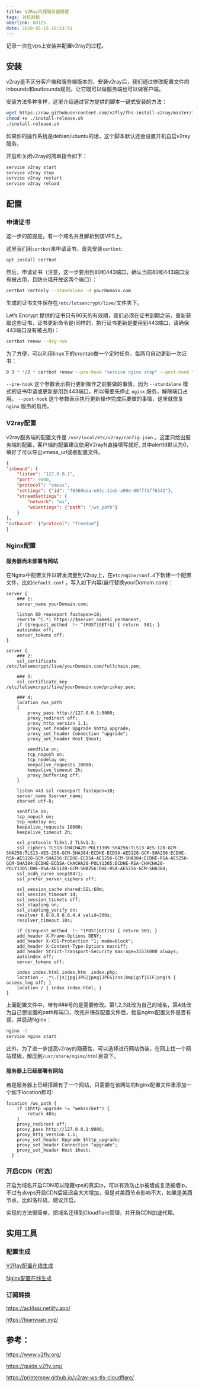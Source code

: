 ```yaml
---
title: V2Ray代理服务器搭建
tags: 对抗封锁
abbrlink: 60125
date: 2020-05-15 18:53:51
---
```


记录一次在vps上安装并配置v2ray的过程。

<!-- more -->

## 安装

v2ray是不区分客户端和服务端版本的，安装v2ray后，我们通过修改配置文件的inbounds和outbounds规则，让它既可以做服务端也可以做客户端。

安装方法多种多样，这里介绍通过官方提供的脚本一键式安装的方法：

```bash
wget https://raw.githubusercontent.com/v2fly/fhs-install-v2ray/master/install-release.sh
chmod +x ./install-release.sh
./install-release.sh
```

如果你的操作系统是debian/ubuntu的话，这个脚本默认还会设置开机自启v2ray服务。

开启和关闭v2ray的简单指令如下：

```bash
service v2ray start
service v2ray stop
service v2ray restart
service v2ray reload
```

## 配置


### 申请证书

这一步的前提是，有一个域名并且解析到该VPS上。

这里我们用`certbot`来申请证书，首先安装`certbot`:

```bash
apt install certbot
```

然后，申请证书（注意，这一步要用到80和443端口，确认当前80和443端口没有被占用，且防火墙开放这两个端口）：

```sh
certbot certonly --standalone -d yourDomain.com
```

生成的证书文件保存在`/etc/letsencrypt/live/`文件夹下。

Let’s Encrypt 提供的证书只有90天的有效期，我们必须在证书到期之前，重新获取这些证书，证书更新命令是(同样的，执行证书更新是要用到443端口，请确保443端口没有被占用)：

```bash
certbot renew --dry-run
```

为了方便，可以利用linux下的crontab做一个定时任务，每两月自动更新一次证书：

```bash
0 3 * */2 * certbot renew --pre-hook "service nginx stop" --post-hook "service nginx start"
```

`--pre-hook` 这个参数表示执行更新操作之前要做的事情，因为 `--standalone` 模式的证书申请或更新是用到443端口，所以需要先停止 `nginx` 服务，解除端口占用。 `--post-hook` 这个参数表示执行更新操作完成后要做的事情，这里就恢复 `nginx` 服务的启用。

### V2ray配置

v2ray服务端的配置文件是 `/usr/local/etc/v2ray/config.json` 。这里只给出服务端的配置，客户端的配置建议使用V2rayN直接填写就好, 其中alertId默认为0，填好了可以导出vmess_url或者配置文件。

```json
{
"inbound": {
    "listen": "127.0.0.1",
    "port": 9000,
    "protocol": "vmess",
    "settings": {"id": "f8360bea-e83c-11eb-a90e-00fff1ff6342"},
    "streamSettings": {
        "network": "ws",
        "wsSettings": {"path": "/ws_path"}
    }
},
"outbound": {"protocol": "freedom"}
}
```


### Nginx配置

#### 服务器尚未部署有网站

在Nginx中配置文件以转发流量到V2ray上，在`etc/nginx/conf.d`下新建一个配置文件，比如`default.conf` ，写入如下内容(自行替换yourDomain.com)：

```
server {
    ### 1:
    server_name yourDomain.com;

    listen 80 reuseport fastopen=10;
    rewrite ^(.*) https://$server_name$1 permanent;
    if ($request_method  !~ ^(POST|GET)$) { return  501; }
    autoindex off;
    server_tokens off;
}

server {
    ### 2:
    ssl_certificate /etc/letsencrypt/live/yourDomain.com/fullchain.pem;

    ### 3:
    ssl_certificate_key /etc/letsencrypt/live/yourDomain.com/privkey.pem;

    ### 4:
    location /ws_path
    {
        proxy_pass http://127.0.0.1:9000;
        proxy_redirect off;
        proxy_http_version 1.1;
        proxy_set_header Upgrade $http_upgrade;
        proxy_set_header Connection "upgrade";
        proxy_set_header Host $host;

        sendfile on;
        tcp_nopush on;
        tcp_nodelay on;
        keepalive_requests 10000;
        keepalive_timeout 2h;
        proxy_buffering off;
    }

    listen 443 ssl reuseport fastopen=10;
    server_name $server_name;
    charset utf-8;

    sendfile on;
    tcp_nopush on;
    tcp_nodelay on;
    keepalive_requests 10000;
    keepalive_timeout 2h;

    ssl_protocols TLSv1.2 TLSv1.3;
    ssl_ciphers TLS13-CHACHA20-POLY1305-SHA256:TLS13-AES-128-GCM-SHA256:TLS13-AES-256-GCM-SHA384:ECDHE-ECDSA-AES128-GCM-SHA256:ECDHE-RSA-AES128-GCM-SHA256:ECDHE-ECDSA-AES256-GCM-SHA384:ECDHE-RSA-AES256-GCM-SHA384:ECDHE-ECDSA-CHACHA20-POLY1305:ECDHE-RSA-CHACHA20-POLY1305:DHE-RSA-AES128-GCM-SHA256:DHE-RSA-AES256-GCM-SHA384;
    ssl_ecdh_curve secp384r1;
    ssl_prefer_server_ciphers off;

    ssl_session_cache shared:SSL:60m;
    ssl_session_timeout 1d;
    ssl_session_tickets off;
    ssl_stapling on;
    ssl_stapling_verify on;
    resolver 8.8.8.8 8.8.4.4 valid=300s;
    resolver_timeout 10s;

    if ($request_method  !~ ^(POST|GET)$) { return 501; }
    add_header X-Frame-Options DENY;
    add_header X-XSS-Protection "1; mode=block";
    add_header X-Content-Type-Options nosniff;
    add_header Strict-Transport-Security max-age=31536000 always;
    autoindex off;
    server_tokens off;

    index index.html index.htm  index.php;
    location ~ .*\.(js|jpg|JPG|jpeg|JPEG|css|bmp|gif|GIF|png)$ { access_log off; }
    location / { index index.html; }
}
```

上面配置文件中，带有###号的是需要修改。第1,2,3处改为自己的域名，第4处改为自己想设置的path和端口，改完并保存配置文件后，检查nginx配置文件是否有误，并启动Nginx：

```sh
nginx -t
service nginx start
```

此外，为了进一步提高v2ray的隐蔽性，可以选择进行网站伪装，在网上找一个网站模板，解压到`/usr/share/nginx/html`目录下。

#### 服务器上已经部署有网站

若是服务器上已经搭建有了一个网站，只需要在该网站的Nginx配置文件里添加一个如下location即可:

```
location /ws_path {
    if ($http_upgrade != "websocket") {
        return 404;
    }
    proxy_redirect off;
    proxy_pass http://127.0.0.1:9000;
    proxy_http_version 1.1;
    proxy_set_header Upgrade $http_upgrade;
    proxy_set_header Connection "upgrade";
    proxy_set_header Host $host;
  }
```


### 开启CDN（可选）

开启为域名开启CDN可以隐藏vps的真实ip，可以有效防止ip被墙或复活被墙ip，不过有点vps开启CDN后延迟会大大增加，但是对美西节点影响不大，如果是美西节点，比如洛杉矶，建议开启。

实现的方法很简单，把域名迁移到Cloudflare管理，并开启CDN加速代理。

## 实用工具

### 配置生成

[V2Ray配置在线生成](https://www.veekxt.com/utils/v2ray_gen)

[Nginx配置在线生成](https://www.digitalocean.com/community/tools/nginx)

 ### 订阅转换

https://acl4ssr.netlify.app/

https://bianyuan.xyz/

## 参考：

https://www.v2fly.org/

https://guide.v2fly.org/

https://printempw.github.io/v2ray-ws-tls-cloudflare/